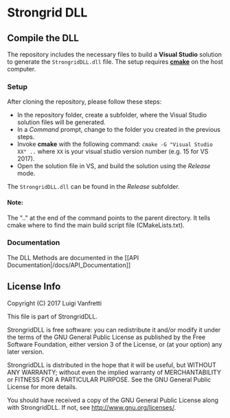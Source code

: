 # Strongrid DLL

## Compile the DLL
The repository includes the necessary files to build a **Visual Studio** solution to generate the `StrongridDLL.dll` file.
The setup requires [**cmake**](https://cmake.org/download/) on the host computer.

### Setup
After cloning the repository, please follow these steps:

- In the repository folder, create a subfolder, where the Visual Studio solution files will be generated.
- In a *Command* prompt, change to the folder you created in the previous steps.
- Invoke **cmake** with the following command: `cmake -G "Visual Studio XX" ..` where `XX` is your visual studio version number (e.g. 15 for VS 2017).
- Open the solution file in VS, and build the solution using the *Release* mode.

The `StrongridDLL.dll` can be found in the *Release* subfolder.

#### Note:
The ".." at the end of the command points to the parent directory.
It tells cmake where to find the main build script file (CMakeLists.txt).

### Documentation
The DLL Methods are documented in the [[API Documentation|/docs/API_Documentation]]

## License Info

 Copyright (C) 2017 Luigi Vanfretti

This file is part of StrongridDLL.

StrongridDLL is free software: you can redistribute it and/or modify
it under the terms of the GNU General Public License as published by
the Free Software Foundation, either version 3 of the License, or
(at your option) any later version.

StrongridDLL is distributed in the hope that it will be useful,
but WITHOUT ANY WARRANTY; without even the implied warranty of
MERCHANTABILITY or FITNESS FOR A PARTICULAR PURPOSE.  See the
GNU General Public License for more details.

You should have received a copy of the GNU General Public License
along with StrongridDLL.  If not, see <http://www.gnu.org/licenses/>.
